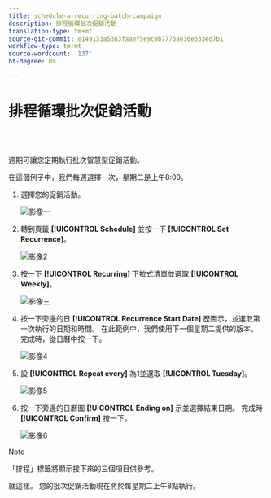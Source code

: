 ```yaml
---
title: schedule-a-recurring-batch-campaign
description: 排程循環批次促銷活動
translation-type: tm+mt
source-git-commit: e149133a5383faaef5e9c9b7775ae36e633ed7b1
workflow-type: tm+mt
source-wordcount: '137'
ht-degree: 0%

---
```



# 排程循環批次促銷活動

<br> 

週期可讓您定期執行批次智慧型促銷活動。

在這個例子中，我們每週選擇一次，星期二是上午8:00。

1. 選擇您的促銷活動。

   ![影像一](/help/sky/assets/smart-campaigns/schedule-a-recurring-batch-campaign/schedule-a-recurring-batch-campaign-1.png)

1. 轉到頁籤 **[!UICONTROL Schedule]** 並按一下 **[!UICONTROL Set Recurrence]**。

   ![影像2](/help/sky/assets/smart-campaigns/schedule-a-recurring-batch-campaign/schedule-a-recurring-batch-campaign-2.png)

1. 按一下 **[!UICONTROL Recurring]** 下拉式清單並選取 **[!UICONTROL Weekly]**。

   ![影像三](/help/sky/assets/smart-campaigns/schedule-a-recurring-batch-campaign/schedule-a-recurring-batch-campaign-3.png)

1. 按一下旁邊的日 **[!UICONTROL Recurrence Start Date]** 歷圖示，並選取第一次執行的日期和時間。 在此範例中，我們使用下一個星期二提供的版本。 完成時，從日曆中按一下。

   ![影像4](/help/sky/assets/smart-campaigns/schedule-a-recurring-batch-campaign/schedule-a-recurring-batch-campaign-4.png)

1. 設 **[!UICONTROL Repeat every]** 為1並選取 **[!UICONTROL Tuesday]**。

   ![影像5](/help/sky/assets/smart-campaigns/schedule-a-recurring-batch-campaign/schedule-a-recurring-batch-campaign-5.png)

1. 按一下旁邊的日曆圖 **[!UICONTROL Ending on]** 示並選擇結束日期。 完成時 **[!UICONTROL Confirm]** 按一下。

   ![影像6](/help/sky/assets/smart-campaigns/schedule-a-recurring-batch-campaign/schedule-a-recurring-batch-campaign-6.png)

>[!NOTE]
>
>「排程」標籤將顯示接下來的三個項目供參考。

就這樣。 您的批次促銷活動現在將於每星期二上午8點執行。
